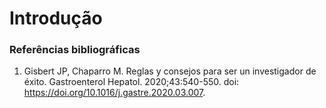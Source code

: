 # Introdução

### Referências bibliográficas

1. Gisbert JP, Chaparro M. Reglas y consejos para ser un investigador de éxito. Gastroenterol Hepatol. 2020;43:540-550. doi: https://doi.org/10.1016/j.gastre.2020.03.007.
